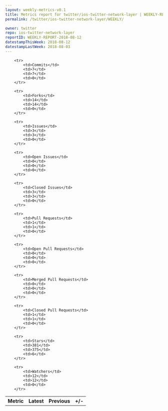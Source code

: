 ```yaml
---
layout: weekly-metrics-v0.1
title: Metrics report for twitter/ios-twitter-network-layer | WEEKLY-REPORT-2018-08-12
permalink: /twitter/ios-twitter-network-layer/WEEKLY/

owner: twitter
repo: ios-twitter-network-layer
reportID: WEEKLY-REPORT-2018-08-12
datestampThisWeek: 2018-08-12
datestampLastWeek: 2018-08-03
---
```




<table style="width: 100%;">
    <tr>
        <th>Metric</th>
        <th>Latest</th>
        <th>Previous</th>
        <th>+/-</th>
    </tr>

        <tr>
            <td>Commits</td>
            <td>7</td>
            <td>7</td>
            <td>0</td>
        </tr>
        
        <tr>
            <td>Forks</td>
            <td>14</td>
            <td>14</td>
            <td>0</td>
        </tr>
        
        <tr>
            <td>Issues</td>
            <td>3</td>
            <td>3</td>
            <td>0</td>
        </tr>
        
        <tr>
            <td>Open Issues</td>
            <td>0</td>
            <td>0</td>
            <td>0</td>
        </tr>
        
        <tr>
            <td>Closed Issues</td>
            <td>3</td>
            <td>3</td>
            <td>0</td>
        </tr>
        
        <tr>
            <td>Pull Requests</td>
            <td>1</td>
            <td>1</td>
            <td>0</td>
        </tr>
        
        <tr>
            <td>Open Pull Requests</td>
            <td>0</td>
            <td>0</td>
            <td>0</td>
        </tr>
        
        <tr>
            <td>Merged Pull Requests</td>
            <td>0</td>
            <td>0</td>
            <td>0</td>
        </tr>
        
        <tr>
            <td>Closed Pull Requests</td>
            <td>1</td>
            <td>1</td>
            <td>0</td>
        </tr>
        
        <tr>
            <td>Stars</td>
            <td>381</td>
            <td>375</td>
            <td>6</td>
        </tr>
        
        <tr>
            <td>Watchers</td>
            <td>12</td>
            <td>12</td>
            <td>0</td>
        </tr>
        
</table>

